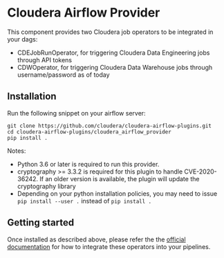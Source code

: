 # Cloudera Airflow Provider
This component provides two Cloudera job operators to be integrated in your dags:
* CDEJobRunOperator, for triggering Cloudera Data Engineering jobs through API tokens
* CDWOperator, for triggering Cloudera Data Warehouse jobs through username/password as of today

## Installation
Run the following snippet on your airflow server:
```
git clone https://github.com/cloudera/cloudera-airflow-plugins.git
cd cloudera-airflow-plugins/cloudera_airflow_provider 
pip install .
```

Notes: 
* Python 3.6 or later is required to run this provider.
* cryptography >= 3.3.2 is required for this plugin to handle CVE-2020-36242. If an older version is available, the plugin will update the cryptography library
* Depending on your python installation policies, you may need to issue ```pip install --user .``` instead of ```pip install .```

## Getting started
Once installed as described above, please refer the the [official documentation](https://docs.cloudera.com/data-engineering/cloud/manage-jobs/topics/cde-airflow-dag-pipeline.html) for how to integrate these operators into your pipelines.